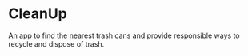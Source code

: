 # CleanUp
An app to find the nearest trash cans and provide responsible ways to recycle and dispose of trash.
